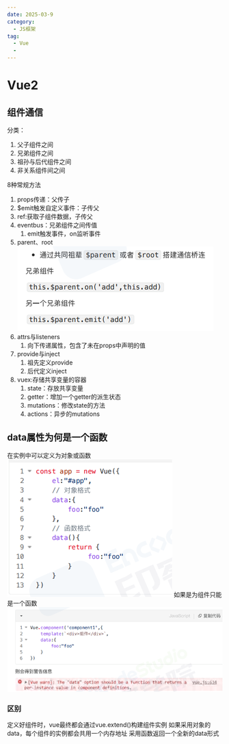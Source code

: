 ```yaml
---
date: 2025-03-9
category:
  - JS框架
tag:
  - Vue
  - 
---
```


# Vue2

## 组件通信

分类：
1. 父子组件之间
2. 兄弟组件之间
3. 祖孙与后代组件之间
4. 非关系组件间之间

8种常规方法

1. props传递：父传子
2. $emit触发自定义事件：子传父
3. ref:获取子组件数据，子传父
4. eventbus：兄弟组件之间传值
    1. emit触发事件，on监听事件
5. parent、root
    ![alt text](image.png)
5. attrs与listeners
    1. 向下传递属性，包含了未在props中声明的值
7. provide与inject
    1. 祖先定义provide
    2. 后代定义inject
8. vuex:存储共享变量的容器
    1. state：存放共享变量
    2. getter：增加一个getter的派生状态
    3. mutations：修改state的方法
    4. actions：异步的mutations

## data属性为何是一个函数

在实例中可以定义为对象或函数
![alt text](image-1.png)
如果是为组件只能是一个函数
![alt text](image-2.png)

### 区别
定义好组件时，vue最终都会通过vue.extend()构建组件实例
如果采用对象的data，每个组件的实例都会共用一个内存地址
采用函数返回一个全新的data形式
